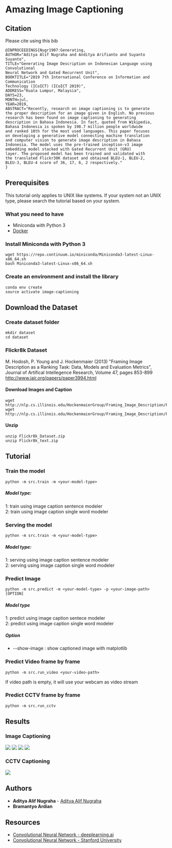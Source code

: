 # Amazing Image Captioning

## Citation
Please cite using this bib
```
@INPROCEEDINGS{Nugr1907:Generating,
AUTHOR="Aditya Alif Nugraha and Anditya Arifianto and Suyanto Suyanto",
TITLE="Generating Image Description on Indonesian Language using Convolutional
Neural Network and Gated Recurrent Unit",
BOOKTITLE="2019 7th International Conference on Information and Communication
Technology (ICoICT) (ICoICT 2019)",
ADDRESS="Kuala Lumpur, Malaysia",
DAYS=23,
MONTH=jul,
YEAR=2019,
ABSTRACT="Recently, research on image captioning is to generate
the proper description for an image given in English. No previous
research has been found on image captioning to generating
description in Bahasa Indonesia. In fact, quoted from Wikipedia,
Bahasa Indonesia is spoken by 198.7 million people worldwide
and ranked 10th for the most used languages. This paper focuses
on developing a generative model connecting machine translation
and computer vision to generate image description in Bahasa
Indonesia. The model uses the pre-trained inception-v3 image
embedding model stacked with Gated Recurrent Unit (GRU)
layer. The proposed model has been trained and validated with
the translated Flickr30K dataset and obtained BLEU-1, BLEU-2,
BLEU-3, BLEU-4 score of 36, 17, 6, 2 respectively."
}
```

## Prerequisites
This tutorial only applies to UNIX like systems. If your system not an UNIX type, please search the tutorial based on your system.

### What you need to have
* Miniconda with Python 3
* [Docker](https://docs.docker.com/install/)


### Install Miniconda with Python 3
```
wget https://repo.continuum.io/miniconda/Miniconda3-latest-Linux-x86_64.sh
bash Miniconda3-latest-Linux-x86_64.sh
```

### Create an environment and install the library
```
conda env create
source activate image-captioning
```

## Download the Dataset
### Create dataset folder
```
mkdir dataset
cd dataset
```

### Flickr8k Dataset
M. Hodosh, P. Young and J. Hockenmaier (2013) "Framing Image Description as a Ranking Task: Data, Models and Evaluation Metrics", Journal of Artifical Intellegence Research, Volume 47, pages 853-899
http://www.jair.org/papers/paper3994.html

#### Download Images and Caption
```
wget http://nlp.cs.illinois.edu/HockenmaierGroup/Framing_Image_Description/Flickr8k_Dataset.zip
wget http://nlp.cs.illinois.edu/HockenmaierGroup/Framing_Image_Description/Flickr8k_text.zip
```

#### Unzip
```
unzip Flickr8k_Dataset.zip
unzip Flickr8k_text.zip
```

## Tutorial
### Train the model
```
python -m src.train -m <your-model-type>
```
##### Model type:
1: train using image caption sentence modeler<br>
2: train using image caption single word modeler

### Serving the model
```
python -m src.train -m <your-model-type>
```
##### Model type:
1: serving using image caption sentence modeler<br>
2: serving using image caption single word modeler

### Predict Image
```
python -m src.predict -m <your-model-type> -p <your-image-path> [OPTION]
```

##### Model type
1: predict using image caption sentece modeler<br>
2: predict using image caption single word modeler

##### Option
* --show-image : show captioned image with matplotlib

### Predict Video frame by frame
```
python -m src.run_video <your-video-path>
```
If video path is empty, it will use your webcam as video stream

### Predict CCTV frame by frame
```
python -m src.run_cctv
```

## Results
### Image Captioning
![](resources/result/result1.png)
![](resources/result/result2.png)
![](resources/result/result3.png)
![](resources/result/result4.png)

### CCTV Captioning
![](resources/result/result_cctv.png)

## Authors
* **Aditya Alif Nugraha** - [Aditya Alif Nugraha](https://github.com/adityaalifn)
* **Bramantyo Ardian**

## Resources
* [Convolutional Neural Network - deeplearning.ai](https://www.youtube.com/playlist?list=PLkDaE6sCZn6Gl29AoE31iwdVwSG-KnDzF)
* [Convolutional Neural Network - Stanford University](https://www.youtube.com/playlist?list=PL3FW7Lu3i5JvHM8ljYj-zLfQRF3EO8sYv)

